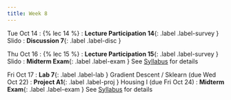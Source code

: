 ```yaml
---
title: Week 8
---
```


Tue Oct 14
: {% lec 14 %}
: **Lecture Participation 14**{: .label .label-survey } Slido
: **Discussion 7**{: .label .label-disc } 

Thu Oct 16
: {% lec 15 %}
    <!-- : [Note 15](https://ds100.org/course-notes/case_study_HCE/case_study_HCE.html) -->
: **Lecture Participation 15**{: .label .label-survey } Slido
: **Midterm Exam**{: .label .label-exam } See [Syllabus](syllabus) for details

Fri Oct 17
: **Lab 7**{: .label .label-lab }  Gradient Descent / Sklearn (due Wed Oct 22)
: **Project A1**{: .label .label-proj } Housing I (due Fri Oct 24)
: **Midterm Exam**{: .label .label-exam } See [Syllabus](syllabus) for details



